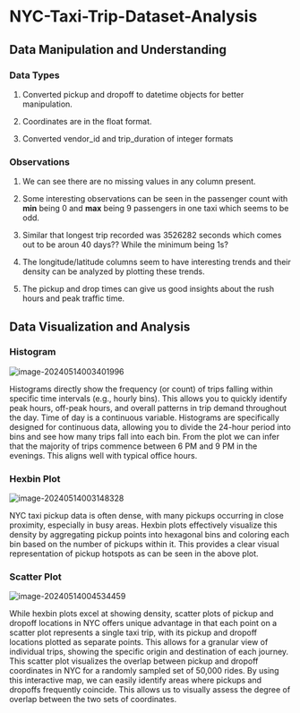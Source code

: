 # NYC-Taxi-Trip-Dataset-Analysis

## Data Manipulation and Understanding

### Data Types

1. Converted pickup and dropoff to datetime objects for better manipulation.

2. Coordinates are in the float format.

3. Converted vendor_id and trip_duration of integer formats

### Observations

1. We can see there are no missing values in any column present.

2. Some interesting observations can be seen in the passenger count with **min** being 0 and **max** being 9 passengers in one taxi which seems to be odd.

3. Similar that longest trip recorded was 3526282 seconds which comes out to be aroun 40 days?? While the minimum being 1s?

4. The longitude/latitude columns seem to have interesting trends and their density can be analyzed by plotting these trends.

5. The pickup and drop times can give us good insights about the rush hours and peak traffic time.

## Data Visualization and Analysis

### Histogram

![image-20240514003401996](/home/crrankyy/.config/Typora/typora-user-images/image-20240514003401996.png)

Histograms directly show the frequency (or count) of trips falling within specific time intervals (e.g., hourly bins). This allows you to quickly identify peak hours, off-peak hours, and overall patterns in trip demand throughout the day. Time of day is a continuous variable. Histograms are specifically designed for continuous data, allowing you to divide the 24-hour period into bins and see how many trips fall into each bin. From the plot we can infer that the majority of trips commence between 6 PM and 9 PM in the evenings. This aligns well with typical office hours.

### Hexbin Plot

![image-20240514003148328](/home/crrankyy/.config/Typora/typora-user-images/image-20240514003148328.png)

NYC taxi pickup data is often dense, with many pickups occurring in close proximity, especially in busy areas. Hexbin plots effectively visualize this density by aggregating pickup points into hexagonal bins and coloring each bin based on the number of pickups within it. This provides a clear visual representation of pickup hotspots as can be seen in the above plot.

### Scatter Plot

![image-20240514004534459](/home/crrankyy/.config/Typora/typora-user-images/image-20240514004534459.png)

While hexbin plots excel at showing density, scatter plots of pickup and dropoff locations in NYC offers unique advantage in that each point on a scatter plot represents a single taxi trip, with its pickup and dropoff locations plotted as separate points. This allows for a granular view of individual trips, showing the specific origin and destination of each journey. This scatter plot visualizes the overlap between pickup and dropoff coordinates in NYC for a randomly sampled set of 50,000 rides. By using this interactive map, we can easily identify areas where pickups and dropoffs frequently coincide. This allows us to visually assess the degree of overlap between the two sets of coordinates.
